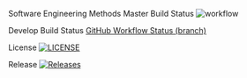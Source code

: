 Software Engineering Methods
Master Build Status ![workflow](https://github.com/paulecraig79/Group-13-SEM/actions/workflows/main.yml/badge.svg)

Develop Build Status [GitHub Workflow Status (branch)](https://img.shields.io/github/workflow/status/paulecraig79/Group-13-SEM/workflow%20for%20group%2013/develop)

License [![LICENSE](https://img.shields.io/github/license/paulecraig79/Group-13-SEM.svg?style=flat-square)](https://github.com/paulecraig79/Group-13-SEM/blob/master/LICENSE)

Release [![Releases](https://img.shields.io/github/release/paulecraig79/Group-13-SEM/all.svg?style=flat-square)](https://github.com/paulecraig79/Group-13-SEM/releases)




